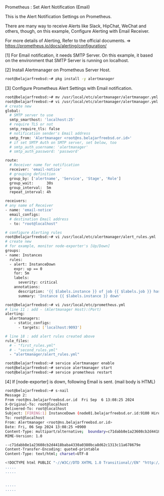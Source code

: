 Prometheus : Set Alert Notification (Email)
 	
This is the Alert Notification Settings on Prometheus.

There are many way to receive Alerts like Slack, HipChat, WeChat and others, though, on this example, Configure Alerting with Email Receiver.

For more details of Alerting, Refer to the official documents. ⇒ https://prometheus.io/docs/alerting/configuration/

[1]	For Email notification, it needs SMTP Server.
On this example, it based on the environment that SMTP Server is running on localhost.

[2]	Install Alertmanager on Prometheus Server Host.
```sh
root@belajarfreebsd:~# pkg install -y alertmanager
```
[3]	Configure Prometheus Alert Settings with Email notification.
```sh
root@belajarfreebsd:~# mv /usr/local/etc/alertmanager/alertmanager.yml /usr/local/etc/alertmanager/alertmanager.yml.org
root@belajarfreebsd:~# vi /usr/local/etc/alertmanager/alertmanager.yml
# create new
global:
  # SMTP server to use
  smtp_smarthost: 'localhost:25'
  # require TLS or not
  smtp_require_tls: false
  # notification sender's Email address
  smtp_from: 'Alertmanager <root@ns.belajarfreebsd.or.id>'
  # if set SMTP Auth on SMTP server, set below, too
  # smtp_auth_username: 'alertmanager'
  # smtp_auth_password: 'password'

route:
  # Receiver name for notification
  receiver: 'email-notice'
  # grouping definition
  group_by: ['alertname', 'Service', 'Stage', 'Role']
  group_wait:      30s
  group_interval:  5m
  repeat_interval: 4h

receivers:
# any name of Receiver
- name: 'email-notice'
  email_configs:
  # destination Email address
  - to: "root@localhost"

# configure Alerting rules
root@belajarfreebsd:~# vi /usr/local/etc/alertmanager/alert_rules.yml
# create new
# for example, monitor node-exporter's [Up/Down]
groups:
- name: Instances
  rules:
  - alert: InstanceDown
    expr: up == 0
    for: 5m
    labels:
      severity: critical
    annotations:
      description: '{{ $labels.instance }} of job {{ $labels.job }} has been down for more than 5 minutes.'
      summary: 'Instance {{ $labels.instance }} down'

root@belajarfreebsd:~# vi /usr/local/etc/prometheus.yml
# line 11 : add - (Alertmanager Host):(Port)
alerting:
  alertmanagers:
    - static_configs:
      - targets: ['localhost:9093']

# line 18 : add alert rules created above
rule_files:
  # - "first_rules.yml"
  # - "second_rules.yml"
  - "alertmanager/alert_rules.yml"

root@belajarfreebsd:~# service alertmanager enable
root@belajarfreebsd:~# service alertmanager start
root@belajarfreebsd:~# service prometheus restart
```
[4]	If [node-exporter] is down, following Email is sent. (mail body is HTML)
```sh
root@belajarfreebsd:~# s-nail
Message 2:
From root@ns.belajarfreebsd.or.id  Fri Sep  6 13:08:25 2024
X-Original-To: root@localhost
Delivered-To: root@localhost
Subject: [FIRING:1] InstanceDown (node01.belajarfreebsd.or.id:9100 Hiroshima critical)
To: root@localhost
From: Alertmanager <root@ns.belajarfreebsd.or.id>
Date: Fri, 06 Sep 2024 13:08:25 +0900
Content-Type: multipart/alternative;  boundary=c71dabb8e1a23608cb2d4418baba4330a0380bca8d62c1313c11a678679e
MIME-Version: 1.0

--c71dabb8e1a23608cb2d4418baba4330a0380bca8d62c1313c11a678679e
Content-Transfer-Encoding: quoted-printable
Content-Type: text/html; charset=UTF-8

<!DOCTYPE html PUBLIC "-//W3C//DTD XHTML 1.0 Transitional//EN" "http://www.=
.....
.....


.....
.....
```